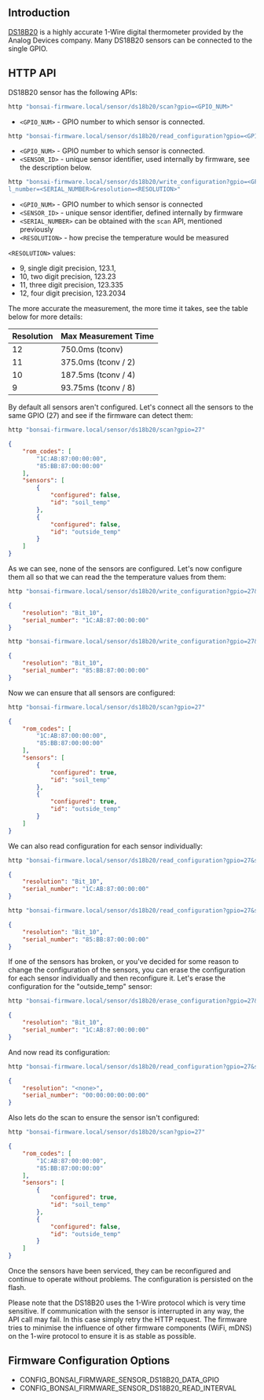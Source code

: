 ## Introduction

[DS18B20](https://www.analog.com/media/en/technical-documentation/data-sheets/DS18B20.pdf) is a highly accurate 1-Wire digital thermometer provided by the Analog Devices company. Many DS18B20 sensors can be connected to the single GPIO.

## HTTP API

DS18B20 sensor has the following APIs:

```bash
http "bonsai-firmware.local/sensor/ds18b20/scan?gpio=<GPIO_NUM>"
```

- `<GPIO_NUM>` - GPIO number to which sensor is connected.

```bash
http "bonsai-firmware.local/sensor/ds18b20/read_configuration?gpio=<GPIO_NUM>&sensor_id=<SENSOR_ID>"
```

- `<GPIO_NUM>` - GPIO number to which sensor is connected.
- `<SENSOR_ID>` - unique sensor identifier, used internally by firmware, see the description below.

```bash
http "bonsai-firmware.local/sensor/ds18b20/write_configuration?gpio=<GPIO_NUM>&sensor_id<SENSOR_ID>=&seria
l_number=<SERIAL_NUMBER>&resolution=<RESOLUTION>"
```

- `<GPIO_NUM>` - GPIO number to which sensor is connected
- `<SENSOR_ID>` - unique sensor identifier, defined internally by firmware
- `<SERIAL_NUMBER>` can be obtained with the `scan` API, mentioned previously
- `<RESOLUTION>` - how precise the temperature would be measured

`<RESOLUTION>` values:
- 9, single digit precision, 123.1,
- 10, two digit precision, 123.23
- 11, three digit precision, 123.335
- 12, four digit precision, 123.2034

The more accurate the measurement, the more time it takes, see the table below for more details:

Resolution | Max Measurement Time  |
---------- | --------------------- |
12         | 750.0ms (tconv)       |
11         | 375.0ms (tconv / 2)   |
10         | 187.5ms (tconv / 4)   |
9          | 93.75ms (tconv / 8)   |

By default all sensors aren't configured. Let's connect all the sensors to the same GPIO (27) and see if the firmware can detect them:

```bash
http "bonsai-firmware.local/sensor/ds18b20/scan?gpio=27"
```

```json
{
    "rom_codes": [
        "1C:AB:87:00:00:00",
        "85:BB:87:00:00:00"
    ],
    "sensors": [
        {
            "configured": false,
            "id": "soil_temp"
        },
        {
            "configured": false,
            "id": "outside_temp"
        }
    ]
}
```

As we can see, none of the sensors are configured. Let's now configure them all so that we can read the the temperature values from them:

```bash
http "bonsai-firmware.local/sensor/ds18b20/write_configuration?gpio=27&sensor_id=outside_temp&serial_number=1C:AB:87:00:00:00&resolution=10"
```

```json
{
    "resolution": "Bit_10",
    "serial_number": "1C:AB:87:00:00:00"
}
```

```bash
http "bonsai-firmware.local/sensor/ds18b20/write_configuration?gpio=27&sensor_id=soil_temp&serial_number=85:BB:87:00:00:00&resolution=10"
```

```json
{
    "resolution": "Bit_10",
    "serial_number": "85:BB:87:00:00:00"
}
```

Now we can ensure that all sensors are configured:

```bash
http "bonsai-firmware.local/sensor/ds18b20/scan?gpio=27"
```

```json
{
    "rom_codes": [
        "1C:AB:87:00:00:00",
        "85:BB:87:00:00:00"
    ],
    "sensors": [
        {
            "configured": true,
            "id": "soil_temp"
        },
        {
            "configured": true,
            "id": "outside_temp"
        }
    ]
}
```

We can also read configuration for each sensor individually:

```bash
http "bonsai-firmware.local/sensor/ds18b20/read_configuration?gpio=27&sensor_id=outside_temp"
```

```json
{
    "resolution": "Bit_10",
    "serial_number": "1C:AB:87:00:00:00"
}
```

```bash
http "bonsai-firmware.local/sensor/ds18b20/read_configuration?gpio=27&sensor_id=soil_temp"
```

```json
{
    "resolution": "Bit_10",
    "serial_number": "85:BB:87:00:00:00"
}
```

If one of the sensors has broken, or you've decided for some reason to change the configuration of the sensors, you can erase the configuration for each sensor individually and then reconfigure it. Let's erase the configuration for the "outside_temp" sensor:

```bash
http "bonsai-firmware.local/sensor/ds18b20/erase_configuration?gpio=27&sensor_id=outside_temp"
```

```json
{
    "resolution": "Bit_10",
    "serial_number": "1C:AB:87:00:00:00"
}
```

And now read its configuration:

```bash
http "bonsai-firmware.local/sensor/ds18b20/read_configuration?gpio=27&sensor_id=outside_temp"
```

```json
{
    "resolution": "<none>",
    "serial_number": "00:00:00:00:00:00"
}
```

Also lets do the scan to ensure the sensor isn't configured:

```bash
http "bonsai-firmware.local/sensor/ds18b20/scan?gpio=27"
```

```json
{
    "rom_codes": [
        "1C:AB:87:00:00:00",
        "85:BB:87:00:00:00"
    ],
    "sensors": [
        {
            "configured": true,
            "id": "soil_temp"
        },
        {
            "configured": false,
            "id": "outside_temp"
        }
    ]
}
```

Once the sensors have been serviced, they can be reconfigured and continue to operate without problems. The configuration is persisted on the flash.

Please note that the DS18B20 uses the 1-Wire protocol which is very time sensitive. If communication with the sensor is interrupted in any way, the API call may fail. In this case simply retry the HTTP request. The firmware tries to minimise the influence of other firmware components (WiFi, mDNS) on the 1-wire protocol to ensure it is as stable as possible.

## Firmware Configuration Options

- CONFIG_BONSAI_FIRMWARE_SENSOR_DS18B20_DATA_GPIO
- CONFIG_BONSAI_FIRMWARE_SENSOR_DS18B20_READ_INTERVAL
